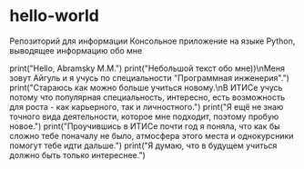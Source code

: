 # hello-world
Репозиторий для информации
Консольное приложение на языке Python, выводящее информацию обо мне

print("Hello, Abramsky M.M.")
print("Небольшой текст обо мне))\nМеня зовут Айгуль и я учусь по специальности \"Программная инженерия\".")
print("Стараюсь как можно больше учиться новому.\nВ ИТИСе учусь потому что популярная специальность, интересно, есть возможность для роста - как карьерного, так и личностного.")
print("Я ещё не знаю точного вида деятельности, которое мне подходит, поэтому пробую новое.")
print("Проучившись в ИТИСе почти год я поняла, что как бы сложно тебе поначалу не было, атмосфера этого места и однокурсники помогут тебе идти дальше.")
print("Я думаю, что в будущем учиться должно быть только интереснее.")
